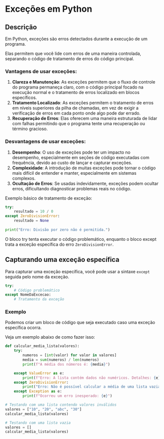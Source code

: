 # Exceções em Python

## Descrição

Em Python, exceções são erros detectados durante a execução de um programa.

Elas permitem que você lide com erros de uma maneira controlada, separando o código de tratamento de erros do código principal.

### Vantagens de usar exceções:

1. **Clareza e Manutenção**: As exceções permitem que o fluxo de controle do programa permaneça claro, com o código
   principal focado na execução normal e o tratamento de erros localizado em blocos específicos.
2. **Tratamento Localizado**: As exceções permitem o tratamento de erros em níveis superiores da pilha de chamadas, em
   vez de exigir a verificação de erros em cada ponto onde algo pode dar errado.
3. **Recuperação de Erros**: Elas oferecem uma maneira estruturada de lidar com falhas permitindo que o programa tente
   uma recuperação ou término gracioso.

### Desvantagens de usar exceções:

1. **Desempenho**: O uso de exceções pode ter um impacto no desempenho, especialmente em seções de código executadas com frequência, devido ao custo de lançar e capturar exceções.
2. **Complexidade**: A introdução de muitas exceções pode tornar o código mais difícil de entender e manter,
   especialmente em sistemas complexos.
3. **Ocultação de Erros**: Se usadas indevidamente, exceções podem ocultar erros, dificultando diagnosticar
   problemas reais no código.

Exemplo básico de tratamento de exceção:

```python
try:
    resultado = 10 / 0
except ZeroDivisionError:
    resultado = None
    
print("Erro: Divisão por zero não é permitida.")
```

O bloco try tenta executar o código problemático, enquanto o bloco except trata a exceção específica do erro `ZeroDivisionError`.

## Capturando uma exceção específica

Para capturar uma exceção específica, você pode usar a sintaxe `except` seguida pelo nome da exceção.

```python
try:
    # Código problemático
except NomeDaExcecao:
    # Tratamento da exceção
```

### Exemplo

Podemos criar um bloco de código que seja executado caso uma exceção específica ocorra. 

Veja um exemplo abaixo de como fazer isso:

```python
def calcular_media_lista(valores):
    try:
        numeros = [int(valor) for valor in valores]
        media = sum(numeros) / len(numeros)
        print(f"A média dos números é: {media}")

    except ValueError as e:
        print(f"Erro: A lista contém dados não numéricos. Detalhes: {e}")
    except ZeroDivisionError:
        print("Erro: Não é possível calcular a média de uma lista vazia.")
    except Exception as e:
        print(f"Ocorreu um erro inesperado: {e}")

# Testando com uma lista contendo valores inválidos
valores = ["10", "20", "abc", "30"]
calcular_media_lista(valores)

# Testando com uma lista vazia
valores = []
calcular_media_lista(valores)
```

